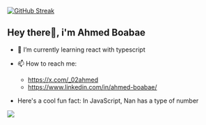 [![GitHub Streak](https://streak-stats.demolab.com?user=02-ahmed&theme=transparent&hide_border=true)](https://git.io/streak-stats)
## Hey there👋, i'm Ahmed Boabae
- 🌱 I’m currently learning react with typescript
-  📫 How to reach me:
   -  https://x.com/_02ahmed
   -  https://www.linkedin.com/in/ahmed-boabae/


-  Here's a cool fun fact: In JavaScript, Nan has a type of number

 ![](https://komarev.com/ghpvc/?username=02-ahmed&color=ff69b4)





<!--
**02-ahmed/02-ahmed** is a ✨ _special_ ✨ repository because its `README.md` (this file) appears on your GitHub profile.

Here are some ideas to get you started:

- 🔭 I’m currently working on ...

- 👯 I’m looking to collaborate on ...
- 🤔 I’m looking for help with ...
- 💬 Ask me about ...

- 😄 Pronouns: ...
- ⚡ Fun fact: ...
-->
